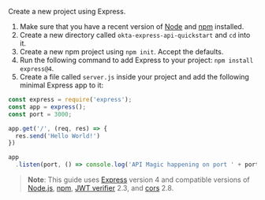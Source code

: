 Create a new project using Express.

1. Make sure that you have a recent version of [Node](https://nodejs.org/en/) and [npm](https://www.npmjs.com/) installed.
1. Create a new directory called `okta-express-api-quickstart` and `cd` into it.
1. Create a new npm project using `npm init`. Accept the defaults.
1. Run the following command to add Express to your project: `npm install express@4`.
1. Create a file called `server.js` inside your project and add the following minimal Express app to it:

```js
const express = require('express');
const app = express();
const port = 3000;

app.get('/', (req, res) => {
  res.send('Hello World!')
})

app
  .listen(port, () => console.log('API Magic happening on port ' + port));
```

> **Note**: This guide uses [Express](https://expressjs.com) version 4 and compatible versions of [Node.js](https://nodejs.org/en/), [npm](https://www.npmjs.com/), [JWT verifier]() 2.3, and [cors](https://www.npmjs.com/package/cors) 2.8.